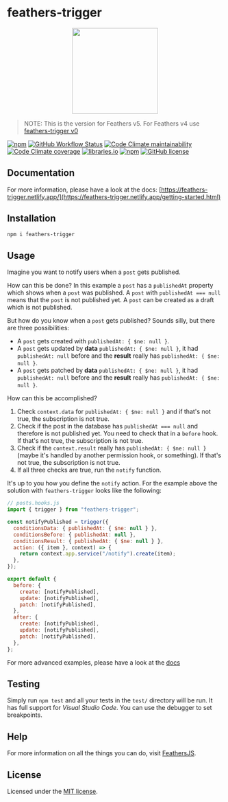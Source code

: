 # feathers-trigger

<p align="center">
  <img src="https://feathers-trigger.netlify.app/img/logo.svg" width="200">
</p>

> NOTE: This is the version for Feathers v5. For Feathers v4 use [feathers-trigger v0](https://github.com/fratzinger/feathers-trigger/tree/crow)

[![npm](https://img.shields.io/npm/v/feathers-trigger)](https://www.npmjs.com/package/feathers-trigger)
[![GitHub Workflow Status](https://github.com/fratzinger/feathers-trigger/actions/workflows/node.js.yml/badge.svg)](https://github.com/fratzinger/feathers-trigger/actions)
[![Code Climate maintainability](https://img.shields.io/codeclimate/maintainability/fratzinger/feathers-trigger)](https://codeclimate.com/github/fratzinger/feathers-trigger)
[![Code Climate coverage](https://img.shields.io/codeclimate/coverage/fratzinger/feathers-trigger)](https://codeclimate.com/github/fratzinger/feathers-trigger)
[![libraries.io](https://img.shields.io/librariesio/release/npm/feathers-trigger)](https://libraries.io/npm/feathers-trigger)
[![npm](https://img.shields.io/npm/dm/feathers-trigger)](https://www.npmjs.com/package/feathers-trigger)
[![GitHub license](https://img.shields.io/github/license/fratzinger/feathers-trigger)](https://github.com/fratzinger/feathers-trigger/blob/master/LICENSE)

## Documentation

For more information, please have a look at the docs: [https://feathers-trigger.netlify.app/](https://feathers-trigger.netlify.app/getting-started.html)

## Installation

```bash
npm i feathers-trigger
```

## Usage

Imagine you want to notify users when a `post` gets published.

How can this be done? In this example a `post` has a `publishedAt` property which shows when a `post` was published. A `post` with `publishedAt === null` means that the `post` is not published yet. A `post` can be created as a draft which is not published.

But how do you know when a `post` gets published? Sounds silly, but there are three possibilities:

- A `post` gets created with `publishedAt: { $ne: null }`.
- A `post` gets updated by **data** `publishedAt: { $ne: null }`, it had `publishedAt: null` before and the **result** really has `publishedAt: { $ne: null }`.
- A `post` gets patched by **data** `publishedAt: { $ne: null }`, it had `publishedAt: null` before and the **result** really has `publishedAt: { $ne: null }`.

How can this be accomplished?

1. Check `context.data` for `publishedAt: { $ne: null }` and if that's not true, the subscription is not true.
2. Check if the post in the database has `publishedAt === null` and therefore is not published yet. You need to check that in a `before` hook. If that's not true, the subscription is not true.
3. Check if the `context.result` really has `publishedAt: { $ne: null }` (maybe it's handled by another permission hook, or something). If that's not true, the subscription is not true.
4. If all three checks are true, run the `notify` function.

It's up to you how you define the `notify` action. For the example above the solution with `feathers-trigger` looks like the following:

```js
// posts.hooks.js
import { trigger } from "feathers-trigger";

const notifyPublished = trigger({
  conditionsData: { publishedAt: { $ne: null } },
  conditionsBefore: { publishedAt: null },
  conditionsResult: { publishedAt: { $ne: null } },
  action: ({ item }, context) => {
    return context.app.service("/notify").create(item);
  },
});

export default {
  before: {
    create: [notifyPublished],
    update: [notifyPublished],
    patch: [notifyPublished],
  },
  after: {
    create: [notifyPublished],
    update: [notifyPublished],
    patch: [notifyPublished],
  },
};
```

For more advanced examples, please have a look at the [docs](https://feathers-trigger.netlify.app/getting-started.html)

## Testing

Simply run `npm test` and all your tests in the `test/` directory will be run. It has full support for _Visual Studio Code_. You can use the debugger to set breakpoints.

## Help

For more information on all the things you can do, visit [FeathersJS](http://docs.feathersjs.com).

## License

Licensed under the [MIT license](LICENSE).
